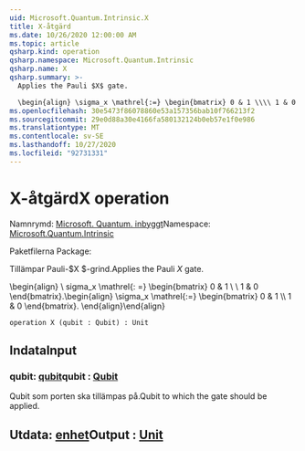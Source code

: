 ```yaml
---
uid: Microsoft.Quantum.Intrinsic.X
title: X-åtgärd
ms.date: 10/26/2020 12:00:00 AM
ms.topic: article
qsharp.kind: operation
qsharp.namespace: Microsoft.Quantum.Intrinsic
qsharp.name: X
qsharp.summary: >-
  Applies the Pauli $X$ gate.

  \begin{align} \sigma_x \mathrel{:=} \begin{bmatrix} 0 & 1 \\\\ 1 & 0 \end{bmatrix}. \end{align}
ms.openlocfilehash: 30e5473f86078860e53a157356bab10f766213f2
ms.sourcegitcommit: 29e0d88a30e4166fa580132124b0eb57e1f0e986
ms.translationtype: MT
ms.contentlocale: sv-SE
ms.lasthandoff: 10/27/2020
ms.locfileid: "92731331"
---
```

# <a name="x-operation"></a><span data-ttu-id="2a61d-102">X-åtgärd</span><span class="sxs-lookup"><span data-stu-id="2a61d-102">X operation</span></span>

<span data-ttu-id="2a61d-103">Namnrymd: [Microsoft. Quantum. inbyggt](xref:Microsoft.Quantum.Intrinsic)</span><span class="sxs-lookup"><span data-stu-id="2a61d-103">Namespace: [Microsoft.Quantum.Intrinsic](xref:Microsoft.Quantum.Intrinsic)</span></span>

<span data-ttu-id="2a61d-104">Paketfilerna [](https://nuget.org/packages/)</span><span class="sxs-lookup"><span data-stu-id="2a61d-104">Package: [](https://nuget.org/packages/)</span></span>


<span data-ttu-id="2a61d-105">Tillämpar Pauli-$X $-grind.</span><span class="sxs-lookup"><span data-stu-id="2a61d-105">Applies the Pauli $X$ gate.</span></span>

<span data-ttu-id="2a61d-106">\begin{align} \ sigma_x \mathrel{: =} \begin{bmatrix} 0 & 1 \\ \\ 1 & 0 \end{bmatrix}.</span><span class="sxs-lookup"><span data-stu-id="2a61d-106">\begin{align} \sigma_x \mathrel{:=} \begin{bmatrix} 0 & 1 \\\\ 1 & 0 \end{bmatrix}.</span></span>
<span data-ttu-id="2a61d-107">\end{align}</span><span class="sxs-lookup"><span data-stu-id="2a61d-107">\end{align}</span></span>

```qsharp
operation X (qubit : Qubit) : Unit
```


## <a name="input"></a><span data-ttu-id="2a61d-108">Indata</span><span class="sxs-lookup"><span data-stu-id="2a61d-108">Input</span></span>

### <a name="qubit--qubit"></a><span data-ttu-id="2a61d-109">qubit: [qubit](xref:microsoft.quantum.lang-ref.qubit)</span><span class="sxs-lookup"><span data-stu-id="2a61d-109">qubit : [Qubit](xref:microsoft.quantum.lang-ref.qubit)</span></span>

<span data-ttu-id="2a61d-110">Qubit som porten ska tillämpas på.</span><span class="sxs-lookup"><span data-stu-id="2a61d-110">Qubit to which the gate should be applied.</span></span>



## <a name="output--unit"></a><span data-ttu-id="2a61d-111">Utdata: [enhet](xref:microsoft.quantum.lang-ref.unit)</span><span class="sxs-lookup"><span data-stu-id="2a61d-111">Output : [Unit](xref:microsoft.quantum.lang-ref.unit)</span></span>

